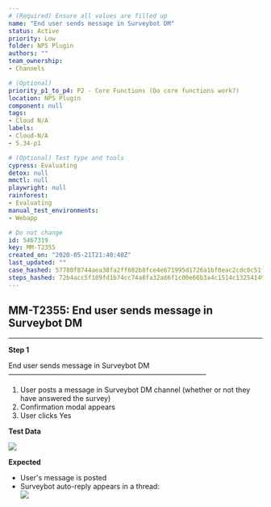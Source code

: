 ```yaml
---
# (Required) Ensure all values are filled up
name: "End user sends message in Surveybot DM"
status: Active
priority: Low
folder: NPS Plugin
authors: ""
team_ownership: 
- Channels

# (Optional)
priority_p1_to_p4: P2 - Core Functions (Do core functions work?)
location: NPS Plugin
component: null
tags: 
- Cloud N/A
labels: 
- Cloud-N/A
- 5.34-p1

# (Optional) Test type and tools
cypress: Evaluating
detox: null
mmctl: null
playwright: null
rainforest: 
- Evaluating
manual_test_environments: 
- Webapp

# Do not change
id: 5467319
key: MM-T2355
created_on: "2020-05-21T21:40:40Z"
last_updated: ""
case_hashed: 57780f8744aea38fa2ff602b8fce4e671995d1726a1bf0eac2cdc0c51fdd6a1089deb3805b670fddac91692e253d1c59
steps_hashed: 72b4acc5f189fd1b74cc74a8fa32a86f1c00e66b3a4c1514c13254149247c55d1d5c9ddc6ce1467e92b5789a5e067a36
---
```


<!-- (Auto-generated) Based on frontmatter's "key" and "name" -->

## MM-T2355: End user sends message in Surveybot DM

---

**Step 1**

End user sends message in Surveybot DM\
————————————————————————————

1. User posts a message in Surveybot DM channel (whether or not they have answered the survey)
2. Confirmation modal appears
3. User clicks Yes

**Test Data**

![](https://smartbear-tm4j-prod-us-west-2-attachment-rich-text.s3.us-west-2.amazonaws.com/embedded-f3277290f945470c4add5d21ef3dc7ca7b74388fc7152bfb6b99ae58c66a95a8-1590097775386-1590097775386.png)

**Expected**

- User's message is posted
- Surveybot auto-reply appears in a thread:\
  ![](https://smartbear-tm4j-prod-us-west-2-attachment-rich-text.s3.us-west-2.amazonaws.com/embedded-f3277290f945470c4add5d21ef3dc7ca7b74388fc7152bfb6b99ae58c66a95a8-1590097821145-1590097821145.png)
